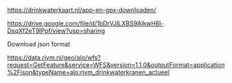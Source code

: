 
https://drinkwaterkaart.nl/app-en-gpx-downloaden/


https://drive.google.com/file/d/1bDrVJlLXBS9AlkwH6l-DsqXf2eT9lPpf/view?usp=sharing

Download json format

https://data.rivm.nl/geo/alo/wfs?request=GetFeature&service=WFS&version=1.1.0&outputFormat=application%2Fjson&typeName=alo:rivm_drinkwaterkranen_actueel


